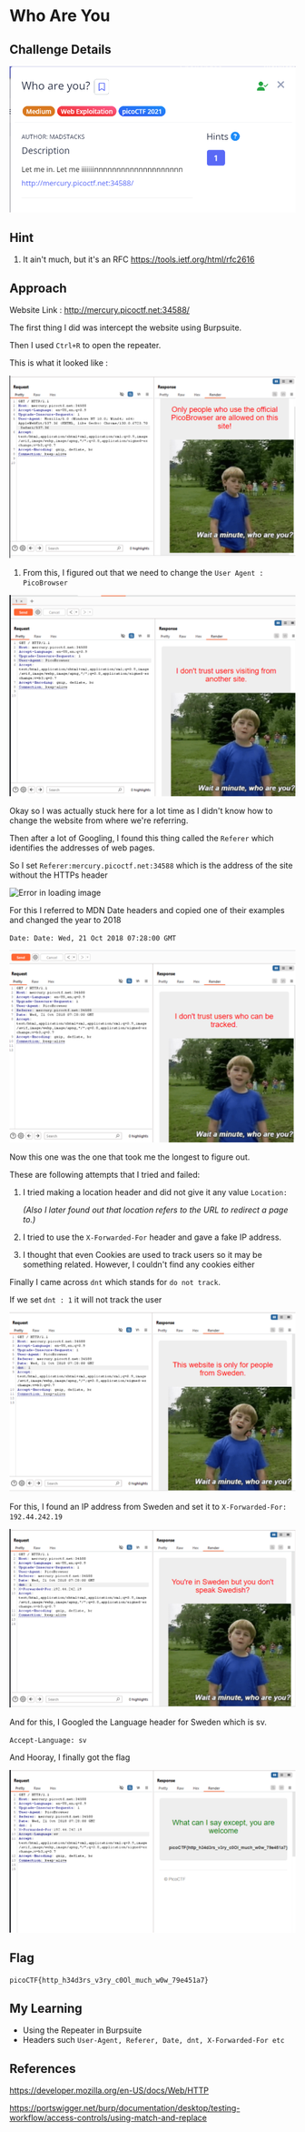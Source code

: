 # Who Are You

## Challenge Details

![Error in loading image](./Images/WhoAreYou.png)

## Hint

1. It ain't much, but it's an RFC https://tools.ietf.org/html/rfc2616

## Approach

Website Link : http://mercury.picoctf.net:34588/

The first thing I did was intercept the website using Burpsuite.

Then I used `Ctrl+R` to open the repeater.

This is what it looked like :

![alt text](./Images/WhoAreYou-3.png)

1. From this, I figured out that we need to change the `User Agent : PicoBrowser`

![alt text](./Images/WhoAreYou-2.png)

Okay so I was actually stuck here for a lot time as I didn't know how to change the website from where we're referring.

Then after a lot of Googling, I found this thing called the `Referer` which identifies the addresses of web pages.

So I set `Referer:mercury.picoctf.net:34588` which is the address of the site without the HTTPs header

![Error in loading image](image.png)

For this I referred to MDN Date headers and copied one of their examples and changed the year to 2018

`Date: Date: Wed, 21 Oct 2018 07:28:00 GMT`

![alt text](./Images/WhoAreYou-5.png)

Now this one was the one that took me the longest to figure out.

These are following attempts that I tried and failed:

1. I tried making a location header and did not give it any value `Location:   `

    *(Also I later found out that location refers to the URL to redirect a page to.)*

2. I tried to use the `X-Forwarded-For` header and gave a fake IP address.

3. I thought that even Cookies are used to track users so it may be something related. However, I couldn't find any cookies either

Finally I came across `dnt` which stands for `do not track`.

If we set `dnt : 1` it will not track the user

![alt text](./Images/WhoAreYou-6.png)

For this, I found an IP address from Sweden and set it to `X-Forwarded-For: 192.44.242.19`

![alt text](./Images/WhoAreYou-7.png)

And for this, I Googled the Language header for Sweden which is sv.

`Accept-Language: sv`

And Hooray, I finally got the flag

![alt text](./Images/WhoAreYou-8.png)

## Flag

`picoCTF{http_h34d3rs_v3ry_c0Ol_much_w0w_79e451a7}`

## My Learning

- Using the Repeater in Burpsuite
- Headers such `User-Agent, Referer, Date, dnt, X-Forwarded-For etc`

## References

https://developer.mozilla.org/en-US/docs/Web/HTTP

https://portswigger.net/burp/documentation/desktop/testing-workflow/access-controls/using-match-and-replace






